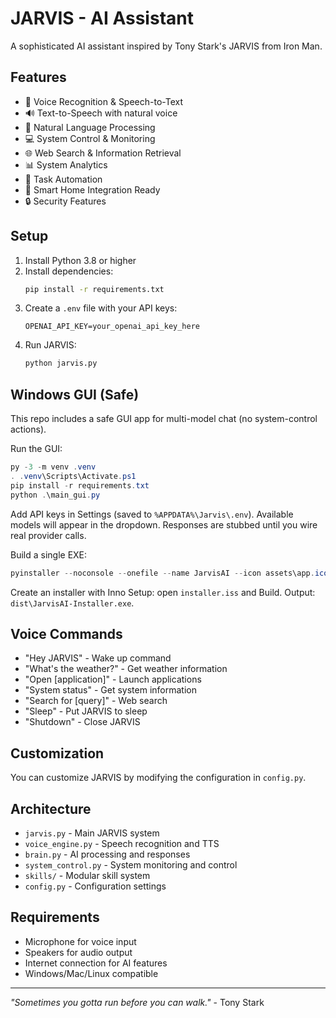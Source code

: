# JARVIS - AI Assistant

A sophisticated AI assistant inspired by Tony Stark's JARVIS from Iron Man.

## Features

- 🎤 Voice Recognition & Speech-to-Text
- 🔊 Text-to-Speech with natural voice
- 🧠 Natural Language Processing
- 💻 System Control & Monitoring
- 🌐 Web Search & Information Retrieval
- 📊 System Analytics
- 🎯 Task Automation
- 📱 Smart Home Integration Ready
- 🔒 Security Features

## Setup

1. Install Python 3.8 or higher
2. Install dependencies:
   ```bash
   pip install -r requirements.txt
   ```
3. Create a `.env` file with your API keys:
   ```
   OPENAI_API_KEY=your_openai_api_key_here
   ```
4. Run JARVIS:
   ```bash
   python jarvis.py
   ```

## Windows GUI (Safe)

This repo includes a safe GUI app for multi-model chat (no system-control actions).

Run the GUI:
```powershell
py -3 -m venv .venv
. .venv\Scripts\Activate.ps1
pip install -r requirements.txt
python .\main_gui.py
```

Add API keys in Settings (saved to `%APPDATA%\Jarvis\.env`). Available models will appear in the dropdown. Responses are stubbed until you wire real provider calls.

Build a single EXE:
```powershell
pyinstaller --noconsole --onefile --name JarvisAI --icon assets\app.ico main_gui.py
```

Create an installer with Inno Setup: open `installer.iss` and Build. Output: `dist\JarvisAI-Installer.exe`.

## Voice Commands

- "Hey JARVIS" - Wake up command
- "What's the weather?" - Get weather information
- "Open [application]" - Launch applications
- "System status" - Get system information
- "Search for [query]" - Web search
- "Sleep" - Put JARVIS to sleep
- "Shutdown" - Close JARVIS

## Customization

You can customize JARVIS by modifying the configuration in `config.py`.

## Architecture

- `jarvis.py` - Main JARVIS system
- `voice_engine.py` - Speech recognition and TTS
- `brain.py` - AI processing and responses
- `system_control.py` - System monitoring and control
- `skills/` - Modular skill system
- `config.py` - Configuration settings

## Requirements

- Microphone for voice input
- Speakers for audio output
- Internet connection for AI features
- Windows/Mac/Linux compatible

---

*"Sometimes you gotta run before you can walk."* - Tony Stark
